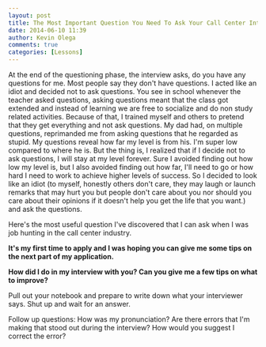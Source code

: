 ```yaml
---
layout: post
title: The Most Important Question You Need To Ask Your Call Center Interviewer
date: 2014-06-10 11:39
author: Kevin Olega
comments: true
categories: [Lessons]
---
```

At the end of the questioning phase, the interview asks, do you have any questions for me. Most people say they don't have questions. I acted like an idiot and decided not to ask questions. You see in school whenever the teacher asked questions, asking questions meant that the class got extended and instead of learning we are free to socialize and do non study related activities. Because of that, I trained myself and others to pretend that they get everything and not ask questions. My dad had, on multiple questions, reprimanded me from asking questions that he regarded as stupid. My questions reveal how far my level is from his. I'm super low compared to where he is. But the thing is, I realized that if I decide not to ask questions, I will stay at my level forever. Sure I avoided finding out how low my level is, but I also avoided finding out how far, I'll need to go or how hard I need to work to achieve higher levels of success. So I decided to look like an idiot (to myself, honestly others don't care, they may laugh or launch remarks that may hurt you but people don't care about you nor should you care about their opinions if it doesn't help you get the life that you want.) and ask the questions.

Here's the most useful question I've discovered that I can ask when I was job hunting in the call center industry.

<strong>It's my first time to apply and I was hoping you can give me some tips on the next part of my application.

How did I do in my interview with you? Can you give me a few tips on what to improve?</strong>

Pull out your notebook and prepare to write down what your interviewer says. Shut up and wait for an answer.

Follow up questions:
How was my pronunciation?
Are there errors that I'm making that stood out during the interview?
How would you suggest I correct the error?
